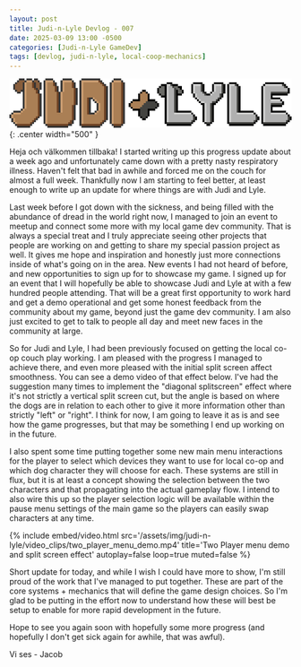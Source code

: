 ```yaml
---
layout: post
title: Judi-n-Lyle Devlog - 007
date: 2025-03-09 13:00 -0500
categories: [Judi-n-Lyle GameDev]
tags: [devlog, judi-n-lyle, local-coop-mechanics]
---
```


![judi-n-lyle-banner](/assets/img/judi-n-lyle/judi-n-lyle-banner-new.png){: .center width="500" }

Heja och välkommen tillbaka! I started writing up this progress update about a week ago and
unfortunately came down with a pretty nasty respiratory illness. Haven't felt that bad in awhile and
forced me on the couch for almost a full week. Thankfully now I am starting to feel better, at least
enough to write up an update for where things are with Judi and Lyle.

Last week before I got down with the sickness, and being filled with the abundance of dread in the
world right now, I managed to join an event to meetup and connect some more with my local game dev
community. That is always a special treat and I truly appreciate seeing other projects that people
are working on and getting to share my special passion project as well. It gives me hope and
inspiration and honestly just more connections inside of what's going on in the area. New events I
had not heard of before, and new opportunities to sign up for to showcase my game. I signed up for
an event that I will hopefully be able to showcase Judi and Lyle at with a few hundred people
attending. That will be a great first opportunity to work hard and get a demo operational and get
some honest feedback from the community about my game, beyond just the game dev community. I am also
just excited to get to talk to people all day and meet new faces in the community at large.

So for Judi and Lyle, I had been previously focused on getting the local co-op couch play working.
I am pleased with the progress I managed to achieve there, and even more pleased with the initial
split screen affect smoothness. You can see a demo video of that effect below. I've had the
suggestion many times to implement the "diagonal splitscreen" effect where it's not strictly a
vertical split screen cut, but the angle is based on where the dogs are in relation to each other to
give it more information other than strictly "left" or "right". I think for now, I am going to leave
it as is and see how the game progresses, but that may be something I end up working on in the
future.

I also spent some time putting together some new main menu interactions for the player to select
which devices they want to use for local co-op and which dog character they will choose for each.
These systems are still in flux, but it is at least a concept showing the selection between the two
characters and that propagating into the actual gameplay flow. I intend to also wire this up so the
player selection logic will be available within the pause menu settings of the main game so the
players can easily swap characters at any time.

{%
  include embed/video.html
  src='/assets/img/judi-n-lyle/video_clips/two_player_menu_demo.mp4'
  title='Two Player menu demo and split screen effect'
  autoplay=false
  loop=true
  muted=false
%}

Short update for today, and while I wish I could have more to show, I'm still proud of the work that
I've managed to put together. These are part of the core systems + mechanics that will define the
game design choices. So I'm glad to be putting in the effort now to understand how these will best
be setup to enable for more rapid development in the future.

Hope to see you again soon with hopefully some more progress (and hopefully I don't get sick again
for awhile, that was awful).

Vi ses - Jacob
